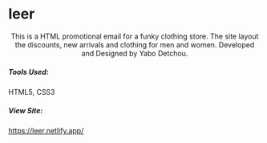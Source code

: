 # leer

<p align="center">
    This is a HTML promotional email for a funky clothing store. The site layout the discounts, new arrivals and 
  clothing for men and women. Developed and Designed by Yabo Detchou.
</p>

##### Tools Used:
HTML5, CSS3

##### View Site:
https://leer.netlify.app/
